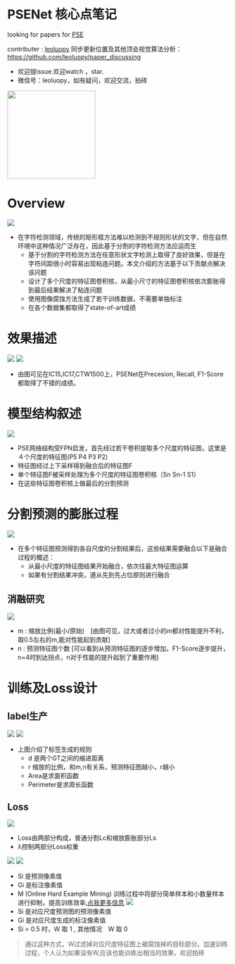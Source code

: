 

# PSENet 核心点笔记

looking for papers for [PSE](https://arxiv.org/abs/1806.02559)

contributer : [leoluopy](https://github.com/leoluopy)
同步更新位置及其他顶会视觉算法分析：https://github.com/leoluopy/paper_discussing
+ 欢迎提issue.欢迎watch ，star.
+ 微信号：leoluopy，如有疑问，欢迎交流，拍砖

<img width="200" height="200" src="https://github.com/leoluopy/paper_discussing/blob/master/wechat_id.jpeg"/>


# Overview
![](./overview_effe.png)
+ 在字符检测领域，传统的矩形框方法难以检测到不规则形状的文字，但在自然环境中这种情况广泛存在，因此基于分割的字符检测方法应运而生
    + 基于分割的字符检测方法在任意形状文字检测上取得了良好效果，但是在字符间距很小时容易出现粘连问题。本文介绍的方法基于以下贡献点解决该问题
    + 设计了多个尺度的特征图卷积核，从最小尺寸的特征图卷积核依次膨胀得到最后结果解决了粘连问题
    + 使用图像腐蚀方法生成了若干训练数据，不需要单独标注
    + 在各个数据集都取得了state-of-art成绩

# 效果描述
![](./ret_of_curve.png)
![](./compareToother.png)
+ 由图可见在IC15,IC17,CTW1500上，PSENet在Precesion, Recall, F1-Score都取得了不错的成绩。


# 模型结构叙述
![](./netWork.png)
+ PSE网络结构受FPN启发，首先经过若干卷积提取多个尺度的特征图，这里是４个尺度的特征图(P5 P4 P3 P2)
+ 特征图经过上下采样得到融合后的特征图F
+ 单个特征图F被采样处理为多个尺度的特征图卷积核（Sn Sn-1 S1）
+ 在这些特征图卷积核上做最后的分割预测

# 分割预测的膨胀过程
![](./pipeline.png)
+ 在多个特征图预测得到各自尺度的分割结果后，这些结果需要融合以下是融合过程的概述：
    + 从最小尺度的特征图结果开始融合，依次往最大特征图运算
    + 如果有分割结果冲突，遵从先到先占位原则进行融合 


## 消融研究
![](./ablation.png)
+ m : 缩放比例(最小/原始)　[由图可见，过大或者过小的m都对性能提升不利，取0.5左右的m,能对性能起到贡献]
+ n : 预测特征图个数 [可以看到从预测特征图的逐步增加，F1-Score逐步提升，n=4时到达拐点，n对于性能的提升起到了重要作用]

# 训练及Loss设计
## label生产
![](./shrink_formula.png)
![](./shrinkLabel.png)
+ 上图介绍了标签生成的规则
    + d 是两个GT之间的缩进距离
    + r 缩放的比例，和m,n有关系，预测特征图越小，r越小
    + Area是求面积函数
    + Perimeter是求周长函数

## Loss
![](./loss_all.png)
+ Loss由两部分构成，普通分割Lc和缩放膨胀部分Ls
+ λ控制两部分Loss权重

![](./loss_seg1.png)
![](./loss_seg2.png)
+ Si 是预测像素值
+ Gi 是标注像素值
+ M (Online Hard Example Mining) 训练过程中将部分简单样本和小数量样本进行抑制，提高训练效率,[点我更多信息](http://www.erogol.com/online-hard-example-mining-pytorch/)
![](./loss_shrink.png)
+ Si 是对应尺度预测图的预测像素值
+ Gi 是对应尺度生成的标注像素值
+ Si > 0.5 时，W 取 1 , 其他情况　W 取 0
> 通过这种方式，W过滤掉对应尺度特征图上被腐蚀掉的目标部分。加速训练过程，个人认为如果没有W,应该也能训练出相当的效果，欢迎拍砖




